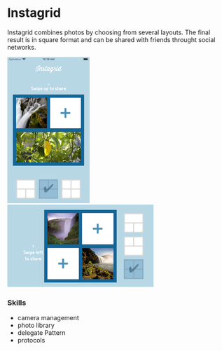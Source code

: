 # Instagrid
Instagrid combines photos by choosing from several layouts. The final result is in square format and can be shared with friends throught social networks.



![InstagridScreenShot1](Images/InstagridScreenShot1.png)
![InstagridScreenShot2](Images/InstagridScreenShot2.png)
### Skills
- camera management 
- photo library
- delegate Pattern
- protocols